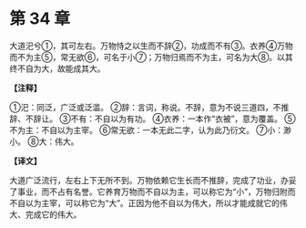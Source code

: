 # 第 34 章

大道汜兮①，其可左右。万物恃之以生而不辞②，功成而不有③。衣养④万物而不为主⑤，常无欲⑥，可名于小⑦；万物归焉而不为主，可名为大⑧。以其终不自为大，故能成其大。

**【注释】**

①汜：同泛，广泛或泛滥。
②辞：言词，称说。不辞，意为不说三道四，不推辞、不辞让。
③不有：不自以为有功。
④衣养：一本作“衣被”，意为覆盖。
⑤不为主：不自以为主宰。
⑥常无欲：一本无此二字，认为此乃衍文。
⑦小：渺小。
⑧大：伟大。

**【译文】**

大道广泛流行，左右上下无所不到。万物依赖它生长而不推辞，完成了功业，办妥了事业，而不占有名誉。它养育万物而不自以为主，可以称它为“小”，万物归附而不自以为主宰，可以称它为“大”。正因为他不自以为伟大，所以才能成就它的伟大、完成它的伟大。
